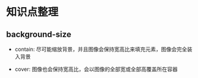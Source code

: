 # 知识点整理

## background-size

- contain: 尽可能缩放背景，并且图像会保持宽高比来填充元素，图像会完全装入背景

- cover: 图像也会保持宽高比，会以图像的全部宽或全部高覆盖所在容器
